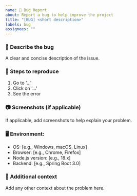 ```yaml
---
name: 🐞 Bug Report
about: Report a bug to help improve the project
title: "[BUG] <short description>"
labels: bug
assignees: ""
---
```


### 🐛 Describe the bug

A clear and concise description of the issue.

### 🔄 Steps to reproduce

1. Go to '...'
2. Click on '...'
3. See the error

### 📷 Screenshots (if applicable)

If applicable, add screenshots to help explain your problem.

### 🖥️ Environment:

- OS: [e.g., Windows, macOS, Linux]
- Browser: [e.g., Chrome, Firefox]
- Node.js version: [e.g., 18.x]
- Backend: [e.g., Spring Boot 3.0]

### 📌 Additional context

Add any other context about the problem here.
